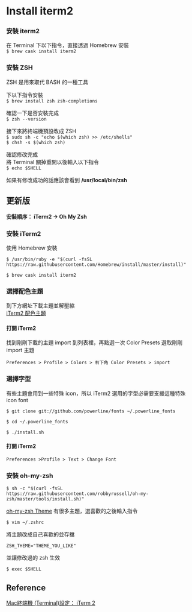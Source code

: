 # Install iterm2  

### 安裝 iterm2
在 Terminal 下以下指令，直接透過 Homebrew 安裝  
`$ brew cask install iterm2`  

### 安裝 ZSH  
ZSH 是用來取代 BASH 的一種工具  

下以下指令安裝  
`$ brew install zsh zsh-completions`  

確認一下是否安裝完成  
`$ zsh --version`  

接下來將終端機預設改成 ZSH  
`$ sudo sh -c "echo $(which zsh) >> /etc/shells"`  
`$ chsh -s $(which zsh)`  

確認修改完成  
將 Terminal 關掉重開以後輸入以下指令  
`$ echo $SHELL`  

如果有修改成功的話應該會看到 **/usr/local/bin/zsh**  

## 更新版
**安裝順序： iTerm2 -> Oh My Zsh**
  
### 安裝 iTerm2
使用 Homebrew 安裝
```shell
$ /usr/bin/ruby -e "$(curl -fsSL https://raw.githubusercontent.com/Homebrew/install/master/install)"
```
```shell
$ brew cask install iterm2
```

### 選擇配色主題
到下方網址下載主題並解壓縮  
[iTerm2 配色主題](https://iterm2colorschemes.com/)
  
#### 打開 iTerm2
找到剛剛下載的主題 import 到列表裡，再點選一次 Color Presets 選取剛剛 import 主題
```
Preferences > Profile > Colors > 右下角 Color Presets > import
```
  
### 選擇字型
有些主題會用到一些特殊 icon，所以 iTerm2 選用的字型必需要支援這種特殊 icon font
```shell
$ git clone git://github.com/powerline/fonts ~/.powerline_fonts
```
```shell
$ cd ~/.powerline_fonts
```
```shell
$ ./install.sh
```

#### 打開 iTerm2
```
Preferences >Profile > Text > Change Font
```

### 安裝 oh-my-zsh
```shell
$ sh -c "$(curl -fsSL https://raw.githubusercontent.com/robbyrussell/oh-my-zsh/master/tools/install.sh)"
```
[oh-my-zsh Theme](https://github.com/robbyrussell/oh-my-zsh/wiki/themes) 有很多主題，選喜歡的之後輸入指令
```shell
$ vim ~/.zshrc
```
將主題改成自己喜歡的並存擋
```
ZSH_THEME="THEME_YOU_LIKE"
```
並讓修改過的 zsh 生效
```shell
$ exec $SHELL
```

## Reference
[Mac終端機 (Terminal)設定： iTerm 2](https://medium.com/nitas-learning-journey/mac%E7%B5%82%E7%AB%AF%E6%A9%9F-terminal-%E8%A8%AD%E5%AE%9A-iterm2-ba63efd0df6a)